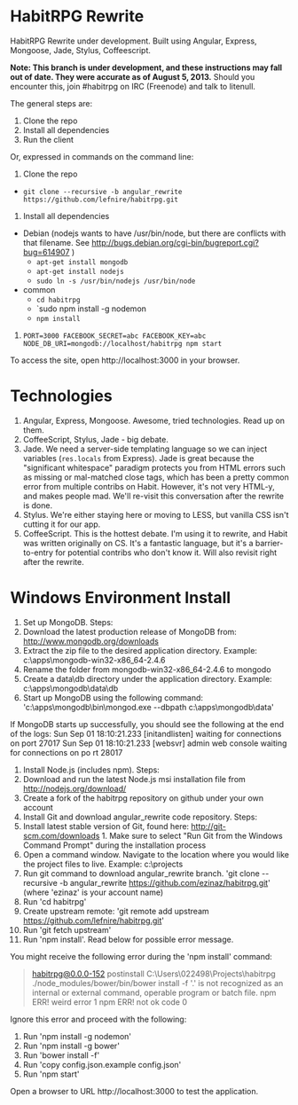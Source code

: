 HabitRPG Rewrite
===============

HabitRPG Rewrite under development. Built using Angular, Express, Mongoose, Jade, Stylus, Coffeescript.

**Note: This branch is under development, and these instructions may fall out of date. They were accurate as of August 5, 2013.** Should you encounter this, join #habitrpg on IRC (Freenode) and talk to litenull.

The general steps are:

1. Clone the repo
1. Install all dependencies
1. Run the client

Or, expressed in commands on the command line:

1. Clone the repo
  * `git clone --recursive -b angular_rewrite https://github.com/lefnire/habitrpg.git`
1. Install all dependencies
  * Debian (nodejs wants to have /usr/bin/node, but there are conflicts with that filename.  See http://bugs.debian.org/cgi-bin/bugreport.cgi?bug=614907 )
    * `apt-get install mongodb`
    * `apt-get install nodejs` 
    * `sudo ln -s /usr/bin/nodejs /usr/bin/node`
  * common
    * `cd habitrpg`
    * `sudo npm install -g nodemon
    * `npm install`
1. `PORT=3000 FACEBOOK_SECRET=abc FACEBOOK_KEY=abc NODE_DB_URI=mongodb://localhost/habitrpg npm start`

To access the site, open http://localhost:3000 in your browser.

# Technologies

1. Angular, Express, Mongoose. Awesome, tried technologies. Read up on them.
1. CoffeeScript, Stylus, Jade - big debate.
  1. Jade. We need a server-side templating language so we can inject variables (`res.locals` from Express). Jade is great
     because the "significant whitespace" paradigm protects you from HTML errors such as missing or mal-matched close tags,
     which has been a pretty common error from multiple contribs on Habit. However, it's not very HTML-y, and makes people mad.
     We'll re-visit this conversation after the rewrite is done.
  1. Stylus. We're either staying here or moving to LESS, but vanilla CSS isn't cutting it for our app.
  1. CoffeeScript. This is the hottest debate. I'm using it to rewrite, and Habit was written originally on CS. It's a
     fantastic language, but it's a barrier-to-entry for potential contribs who don't know it. Will also revisit right after
     the rewrite.
     
#  Windows Environment Install

1. Set up MongoDB.  Steps:
  1.  Download the latest production release of MongoDB from: http://www.mongodb.org/downloads
  1.  Extract the zip file to the desired application directory.  Example:  c:\apps\mongodb-win32-x86_64-2.4.6
  1.  Rename the folder from mongodb-win32-x86_64-2.4.6 to mongodo
  1.  Create a data\db directory under the application directory.  Example:  c:\apps\mongodb\data\db
  1.  Start up MongoDB using the following command:
	'c:\apps\mongodb\bin\mongod.exe --dbpath c:\apps\mongodb\data'

If MongoDB starts up successfully, you should see the following at the end of the logs:
Sun Sep 01 18:10:21.233 [initandlisten] waiting for connections on port 27017
Sun Sep 01 18:10:21.233 [websvr] admin web console waiting for connections on po
rt 28017
	
1.  Install  Node.js (includes npm).  Steps:
  1.  Download and run the latest Node.js msi installation file from  http://nodejs.org/download/
1.  Create a fork of the habitrpg repository on github under your own account  
1.  Install Git and download angular_rewrite code repository.  Steps:
  1.  Install latest stable version of Git, found here:  http://git-scm.com/downloads
    1.  Make sure to select "Run Git from the Windows Command Prompt" during the installation process
  1.  Open a command window.  Navigate to the location where you would like the project files to live.  Example:  c:\projects
  1.  Run git command to download angular_rewrite branch.
        'git clone --recursive -b angular_rewrite https://github.com/ezinaz/habitrpg.git'  (where 'ezinaz' is your account name)
  1.  Run 'cd habitrpg'
  1.  Create upstream remote:
  	'git remote add upstream https://github.com/lefnire/habitrpg.git'
  1.  Run 'git fetch upstream'
  1.  Run 'npm install'.  Read below for possible error message.
  
You might receive the following error during the 'npm install' command:
> habitrpg@0.0.0-152 postinstall C:\Users\022498\Projects\habitrpg
> ./node_modules/bower/bin/bower install -f
'.' is not recognized as an internal or external command,
operable program or batch file.
npm ERR! weird error 1
npm ERR! not ok code 0

Ignore this error and proceed with the following:

1.  Run 'npm install -g nodemon'
1.  Run 'npm install -g bower'
1.  Run 'bower install -f'
1.  Run 'copy config.json.example config.json'
1.  Run 'npm start'

Open a browser to URL http://localhost:3000 to test the application.








